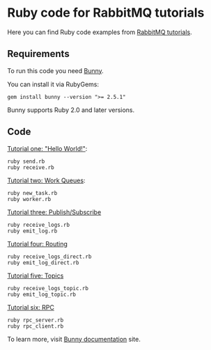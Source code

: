 # Ruby code for RabbitMQ tutorials

Here you can find Ruby code examples from
[RabbitMQ tutorials](http://www.rabbitmq.com/getstarted.html).

## Requirements

To run this code you need [Bunny](http://rubybunny.info).

You can install it via RubyGems:

    gem install bunny --version ">= 2.5.1"

Bunny supports Ruby 2.0 and later versions.

## Code

[Tutorial one: "Hello World!"](http://www.rabbitmq.com/tutorial-one-ruby.html):

    ruby send.rb
    ruby receive.rb

[Tutorial two: Work Queues](http://www.rabbitmq.com/tutorial-two-ruby.html):

    ruby new_task.rb
    ruby worker.rb

[Tutorial three: Publish/Subscribe](http://www.rabbitmq.com/tutorial-three-ruby.html)

    ruby receive_logs.rb
    ruby emit_log.rb

[Tutorial four: Routing](http://www.rabbitmq.com/tutorial-four-ruby.html)

    ruby receive_logs_direct.rb
    ruby emit_log_direct.rb

[Tutorial five: Topics](http://www.rabbitmq.com/tutorial-five-ruby.html)

    ruby receive_logs_topic.rb
    ruby emit_log_topic.rb

[Tutorial six: RPC](http://www.rabbitmq.com/tutorial-six-ruby.html)

    ruby rpc_server.rb
    ruby rpc_client.rb

To learn more, visit [Bunny documentation](http://rubybunny.info) site.
